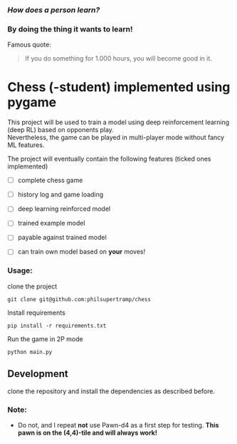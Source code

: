 ### _How does a person learn?_
### By doing the thing it wants to learn!

Famous quote:  
> If you do something for 1.000 hours, you will become good in it.

# Chess (-student) implemented using pygame

This project will be used to train a model using deep reinforcement learning (deep RL) based on opponents play.  
Nevertheless, the game can be played in multi-player mode without fancy ML features.

The project will eventually contain the following features (ticked ones implemented)
- [ ] complete chess game
- [ ] history log and game loading

- [ ] deep learning reinforced model
- [ ] trained example model
- [ ] payable against trained model
- [ ] can train own model based on **your** moves!


### Usage:
clone the project
```shell
git clone git@github.com:philsupertramp/chess
```

Install requirements
```shell
pip install -r requirements.txt
```

Run the game in 2P mode
```shell
python main.py
```

## Development

clone the repository and install the dependencies as described before.

### Note:
- Do not, and I repeat **not** use Pawn-d4 as a first step for testing. **This pawn is on the (4,4)-tile and will always work!**